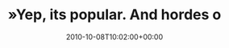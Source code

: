 ---
retweeted: false
source: <a href="http://termtter.org/" rel="nofollow">Termtter</a>
entities:
  hashtags:
  - text: php
    indices:
    - '69'
    - '73'
  - text: sfdaycgn
    indices:
    - '74'
    - '83'
  symbols: []
  user_mentions:
  - name: PierreJoye
    screen_name: PierreJoye
    indices:
    - '57'
    - '68'
    id_str: '13208432'
    id: '13208432'
  urls: []
display_text_range:
- '0'
- '83'
favorite_count: '0'
id_str: '26734395838'
truncated: false
retweet_count: '0'
id: '26734395838'
created_at: Fri Oct 08 10:02:00 +0000 2010
favorited: false
full_text: "»Yep, its popular. And hordes of idiots are using it.« - [@PierreJoye](https://twitter.com/PierreJoye)
  #php #sfdaycgn"
lang: en
tags:
- php
- sfdaycgn
- pesos:twitter
date: '2010-10-08T10:02:00+00:00'
src: https://twitter.com/bascht/status/26734395838
original_url: https://twitter.com/bascht/status/26734395838
type: twitter_tweet
text: "»Yep, its popular. And hordes of idiots are using it.« - [@PierreJoye](https://twitter.com/PierreJoye)
  #php #sfdaycgn"
title: "»Yep, its popular. And hordes o"

---